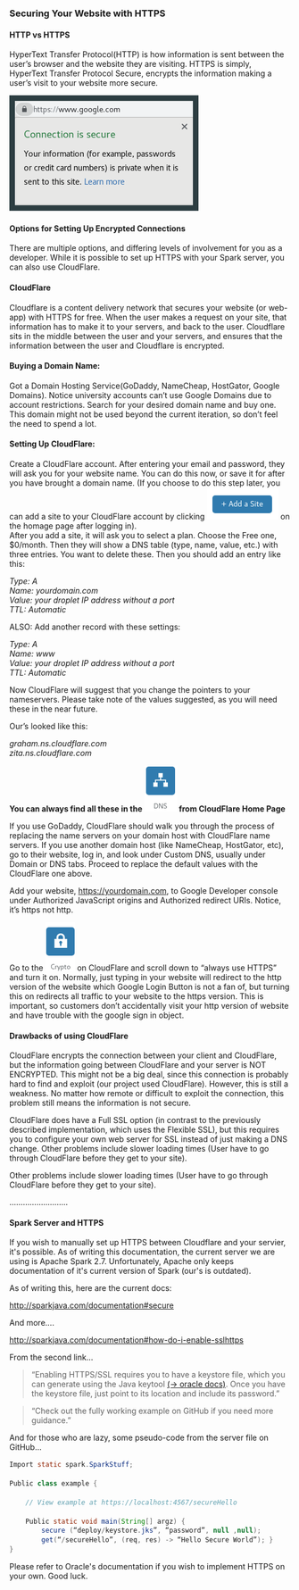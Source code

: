 ### Securing Your Website with HTTPS

#### HTTP vs HTTPS

HyperText Transfer Protocol(HTTP) is how information is sent between the user’s browser and the website they are visiting. 
HTTPS is simply, HyperText Transfer Protocol Secure, encrypts the information making a user’s visit to your website more secure.

![httpsURLPop](./images/httpsURLPop.png)

#### Options for Setting Up Encrypted Connections

There are multiple options, and differing levels of involvement for you as a developer. While it is possible to set up HTTPS with your Spark server, you can also use CloudFlare.

#### CloudFlare

Cloudflare is a content delivery network that secures your website (or web-app) with HTTPS for free. When the user makes a request on your site, that information has to make it to your servers, and back to the user. Cloudflare sits in the middle between the user and your servers, and ensures that the information between the user and Cloudflare is encrypted. 

#### Buying a Domain Name:

Got a Domain Hosting Service(GoDaddy, NameCheap, HostGator, Google Domains). Notice university accounts can’t use Google Domains due to account restrictions. 
Search for your desired domain name and buy one. This domain might not be used beyond the current iteration, so don’t feel the need to spend a lot.

#### Setting Up CloudFlare:

Create a CloudFlare account. After entering your email and password, they will ask you for your website name. 
You can do this now, or save it for after you have brought a domain name. 
(If you choose to do this step later, you can add a site to your CloudFlare account by clicking ![addSite](./images/addSite.png) on the homage page after logging in).  
After you add a site, it will ask you to select a plan. Choose the Free one, $0/month. Then they will show a DNS table 
(type, name, value, etc.) with three entries. You  want to delete these. Then you should add an entry like this: 

*Type: A*  
*Name: yourdomain.com*  
*Value: your droplet IP address without a port*  
*TTL: Automatic*

ALSO: Add another record with these settings:

*Type: A*  
*Name: www*  
*Value: your droplet IP address without a port*  
*TTL: Automatic*  

Now CloudFlare will suggest that you change the pointers to your nameservers. 
Please take note of the values suggested, as you will need these in the near future.

Our’s looked like this:

*graham.ns.cloudflare.com*  
*zita.ns.cloudflare.com*

**You can always find all these in the ![DNSTab](./images/DNSTab.png) from CloudFlare Home Page**

If you use GoDaddy, CloudFlare should walk you through the process of replacing the name servers on your domain host with CloudFlare name servers. 
If you use another domain host (like NameCheap, HostGator, etc), go to their website, log in, and look under Custom DNS, usually under Domain or DNS tabs. 
Proceed to replace the default values with the CloudFlare one above.

Add your website, https://yourdomain.com, to Google Developer console under Authorized JavaScript origins and Authorized redirect URIs. 
Notice, it’s https not http.

Go to the ![CryptoTab](./images/Cryptotab.png) on CloudFlare and scroll down to “always use HTTPS” and turn it on. 
Normally, just typing in your website will redirect to the http version of the website which Google Login Button is not a fan of, but turning this on redirects all traffic to your website to the https version.
This is important, so customers don’t accidentally visit your http version of website and have trouble with the google sign in object.


#### Drawbacks of using CloudFlare


CloudFlare encrypts the connection between your client and CloudFlare, but the information going between CloudFlare and your server is NOT ENCRYPTED. 
This might not be a big deal, since this connection is probably hard to find and exploit (our project used CloudFlare). However, this is still a weakness. 
No matter how remote or difficult to exploit the connection, this problem still means the information is not secure.


CloudFlare does have a Full SSL option (in contrast to the previously described implementation, which uses the Flexible SSL), but this requires you to configure your own web server for SSL instead of just making a DNS change. 
Other problems include slower loading times (User have to go through CloudFlare before they get to your site). 



Other problems include slower loading times (User have to go through CloudFlare before they get to your site). 

……………………..

#### Spark Server and HTTPS

If you wish to manually set up HTTPS between Cloudflare and your servier, it's possible. As of writing this documentation, the current server we are using is Apache Spark 2.7. Unfortunately, Apache only keeps documentation of it's current version of Spark (our's is outdated). 

As of writing this, here are the current docs:

http://sparkjava.com/documentation#secure

And more….

http://sparkjava.com/documentation#how-do-i-enable-sslhttps

From the second link…
>“Enabling HTTPS/SSL requires you to have a keystore file, which you can generate using the Java keytool [(→ oracle docs)](https://docs.oracle.com/cd/E19509-01/820-3503/ggfen/index.html). 
> Once you have the keystore file, just point to its location and include its password.”

>“Check out the fully working example on GitHub if you need more guidance.”



And for those who are lazy, some pseudo-code from the server file on GitHub…

```java
Import static spark.SparkStuff;

Public class example {
  
	// View example at https://localhost:4567/secureHello
	
	Public static void main(String[] argz) {
		secure (“deploy/keystore.jks”, “password”, null ,null);
		get(“/secureHello”, (req, res) -> “Hello Secure World”); }
}
```

Please refer to Oracle's documentation if you wish to implement HTTPS on your own. Good luck.





